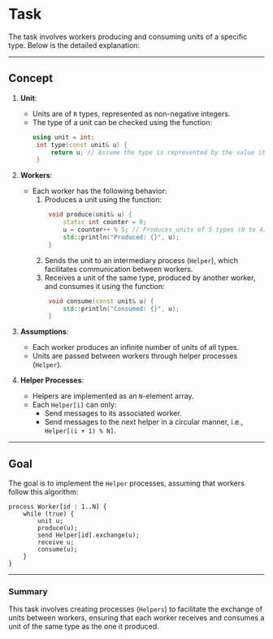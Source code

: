 # Task 

The task involves workers producing and consuming units of a specific type. Below is the detailed explanation:

---

## Concept

1. **Unit**:
   - Units are of `R` types, represented as non-negative integers.
   - The type of a unit can be checked using the function:
     ```cpp
     using unit = int;
      int type(const unit& u) {
          return u; // Assume the type is represented by the value itself.
      }
     ```

2. **Workers**:
   - Each worker has the following behavior:
     1. Produces a unit using the function:
        ```cpp
         void produce(unit& u) {
             static int counter = 0;
             u = counter++ % 5; // Produces units of 5 types (0 to 4) make it random
             std::println("Produced: {}", u);
         }
        ```
     2. Sends the unit to an intermediary process (`Helper`), which facilitates communication between workers.
     3. Receives a unit of the same type, produced by another worker, and consumes it using the function:
        ```cpp
         void consume(const unit& u) {
             std::println("Consumed: {}", u);
         }
        ```

3. **Assumptions**:
   - Each worker produces an infinite number of units of all types.
   - Units are passed between workers through helper processes (`Helper`).

4. **Helper Processes**:
   - Helpers are implemented as an `N`-element array.
   - Each `Helper[i]` can only:
     - Send messages to its associated worker.
     - Send messages to the next helper in a circular manner, i.e., `Helper[(i + 1) % N]`.

---

## Goal

The goal is to implement the `Helper` processes, assuming that workers follow this algorithm:

```plaintext
process Worker[id : 1..N] {
    while (true) {
        unit u;
        produce(u);
        send Helper[id].exchange(u);
        receive u;
        consume(u);
    }
}
```

---

### Summary

This task involves creating processes (`Helpers`) to facilitate the exchange of units between workers, ensuring that each worker receives and consumes a unit of the same type as the one it produced.
